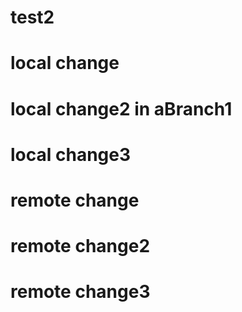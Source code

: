 # test2
# local change
# local change2 in aBranch1
# local change3
# remote change
# remote change2
# remote change3
